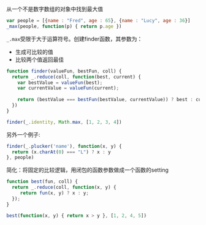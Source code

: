 从一个不是数字数组的对象中找到最大值

```javascript
var people = [{name : "Fred", age : 65}, {name : "Lucy", age : 36}]
_max(people, function(p) { return p.age })
```

`_.max`受限于大于运算符号。创建finder函数，其参数为：

* 生成可比较的值
* 比较两个值返回最佳

```javascript
function finder(valueFun, bestFun, coll) {
  return _.reduce(coll, function(best, current) {
    var bestValue = valueFun(best);
    var currentValue = valueFun(current);
    
    return (bestValue === bestFun(bestValue, currentValue)) ? best : current;
  })
}

finder(_.identity, Math.max, [1, 2, 3, 4])
```

另外一个例子:

```javascript
finder(_.plucker('name'), function(x, y) {
  return (x.charAt(0) === "L") ? x : y
}, people)
```

简化：将固定的比较逻辑，用闭包的函数参数做成一个函数的setting

```javascript
function best(fun, coll) {
  return _.reduce(coll, function(x, y) {
     return fun(x, y) ? x : y;
  });
}

best(function(x, y) { return x > y }, [1, 2, 4, 5])
```
